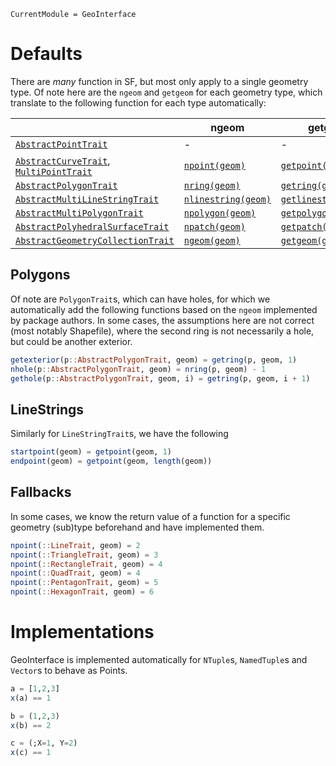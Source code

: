 ```@meta
CurrentModule = GeoInterface
```

# Defaults
There are *many* function in SF, but most only apply to a single geometry type.
Of note here are the `ngeom` and `getgeom` for each geometry type, which translate to the following function for each type automatically:

|                            | ngeom       | getgeom       |
|----------------------------|-------------|---------------|
| [`AbstractPointTrait`](@ref)              | -           | -             |
| [`AbstractCurveTrait`](@ref), [`MultiPointTrait`](@ref)  | [`npoint(geom)`](@ref)      | [`getpoint(geom)`](@ref)      |
| [`AbstractPolygonTrait`](@ref)            | [`nring(geom)`](@ref)       | [`getring(geom)`](@ref)       |
| [`AbstractMultiLineStringTrait`](@ref)    | [`nlinestring(geom)`](@ref) | [`getlinestring(geom)`](@ref) |
| [`AbstractMultiPolygonTrait`](@ref)       | [`npolygon(geom)`](@ref)    | [`getpolygon(geom)`](@ref)    |
| [`AbstractPolyhedralSurfaceTrait`](@ref)  | [`npatch(geom)`](@ref)      | [`getpatch(geom)`](@ref)      |
| [`AbstractGeometryCollectionTrait`](@ref) | [`ngeom(geom)`](@ref)       | [`getgeom(geom)`](@ref)       |

## Polygons
Of note are `PolygonTrait`s, which can have holes, for which we automatically add the following
functions based on the `ngeom` implemented by package authors. In some cases, the assumptions here
are not correct (most notably Shapefile), where the second ring is not necessarily a hole, but could
be another exterior.

```julia
getexterior(p::AbstractPolygonTrait, geom) = getring(p, geom, 1)
nhole(p::AbstractPolygonTrait, geom) = nring(p, geom) - 1
gethole(p::AbstractPolygonTrait, geom, i) = getring(p, geom, i + 1)
```
## LineStrings
Similarly for `LineStringTrait`s, we have the following
```julia
startpoint(geom) = getpoint(geom, 1)
endpoint(geom) = getpoint(geom, length(geom))
```

## Fallbacks
In some cases, we know the return value of a function for a specific geometry (sub)type beforehand and have implemented them.

```julia
npoint(::LineTrait, geom) = 2
npoint(::TriangleTrait, geom) = 3
npoint(::RectangleTrait, geom) = 4
npoint(::QuadTrait, geom) = 4
npoint(::PentagonTrait, geom) = 5
npoint(::HexagonTrait, geom) = 6
```

# Implementations
GeoInterface is implemented automatically for `NTuple`s, `NamedTuple`s and `Vector`s to behave as Points.

```julia
a = [1,2,3]
x(a) == 1

b = (1,2,3)
x(b) == 2

c = (;X=1, Y=2)
x(c) == 1
```
